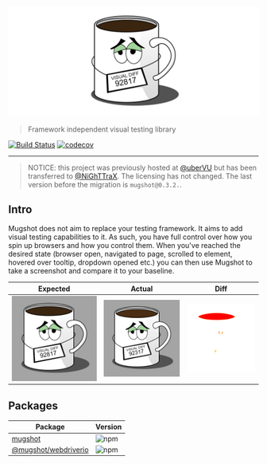 ![logo](logo.png)

> Framework independent visual testing library

[![Build Status](https://travis-ci.com/NiGhTTraX/mugshot.svg?branch=master)](https://travis-ci.com/NiGhTTraX/mugshot) [![codecov](https://codecov.io/gh/NiGhTTraX/mugshot/branch/master/graph/badge.svg)](https://codecov.io/gh/NiGhTTraX/mugshot)

----

> NOTICE: this project was previously hosted at [@uberVU](https://github.com/uberVU) but has been transferred to [@NiGhTTraX](https://github.com/NiGhTTraX). The licensing has not changed. The last version before the migration is `mugshot@0.3.2.`.

## Intro

Mugshot does not aim to replace your testing framework. It aims to add visual testing capabilities to it. As such, you have full control over how you spin up browsers and how you control them. When you've reached the desired state (browser open, navigated to page, scrolled to element, hovered over tooltip, dropdown opened etc.) you can then use Mugshot to take a screenshot and compare it to your baseline.

Expected | Actual | Diff
---------|--------|-----
![expected](./expected.png) | ![actual](./actual.png) | ![diff](./diff.png)


## Packages

Package | Version
--------|--------
[mugshot](./packages/mugshot) | ![npm](https://img.shields.io/npm/v/mugshot.svg)
[@mugshot/webdriverio](./packages/webdriverio) | ![npm](https://img.shields.io/npm/v/@mugshot/webdriverio.svg)
